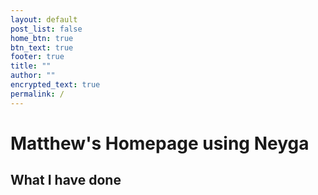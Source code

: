 ```yaml
---
layout: default
post_list: false
home_btn: true
btn_text: true
footer: true
title: ""
author: ""
encrypted_text: true
permalink: /
---
```


#  Matthew's Homepage using Neyga

##  What I have done

